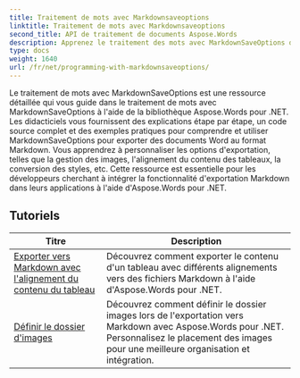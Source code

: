 ```yaml
---
title: Traitement de mots avec Markdownsaveoptions
linktitle: Traitement de mots avec Markdownsaveoptions
second_title: API de traitement de documents Aspose.Words
description: Apprenez le traitement des mots avec MarkdownSaveOptions dans Aspose.Words pour .NET. Tutoriels détaillés avec un exemple de code pour enregistrer des documents Word au format Markdown.
type: docs
weight: 1640
url: /fr/net/programming-with-markdownsaveoptions/
---
```


Le traitement de mots avec MarkdownSaveOptions est une ressource détaillée qui vous guide dans le traitement de mots avec MarkdownSaveOptions à l'aide de la bibliothèque Aspose.Words pour .NET. Les didacticiels vous fournissent des explications étape par étape, un code source complet et des exemples pratiques pour comprendre et utiliser MarkdownSaveOptions pour exporter des documents Word au format Markdown. Vous apprendrez à personnaliser les options d'exportation, telles que la gestion des images, l'alignement du contenu des tableaux, la conversion des styles, etc. Cette ressource est essentielle pour les développeurs cherchant à intégrer la fonctionnalité d'exportation Markdown dans leurs applications à l'aide d'Aspose.Words pour .NET.

 ## Tutoriels
| Titre | Description |
| --- | --- |
| [Exporter vers Markdown avec l'alignement du contenu du tableau](./export-into-markdown-with-table-content-alignment/) | Découvrez comment exporter le contenu d'un tableau avec différents alignements vers des fichiers Markdown à l'aide d'Aspose.Words pour .NET. |
| [Définir le dossier d'images](./set-images-folder/) | Découvrez comment définir le dossier images lors de l'exportation vers Markdown avec Aspose.Words pour .NET. Personnalisez le placement des images pour une meilleure organisation et intégration.|